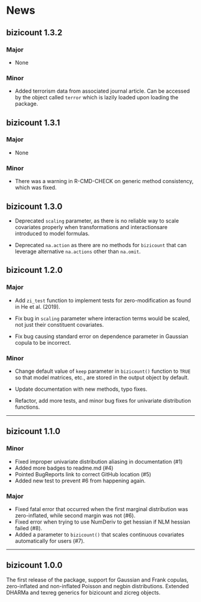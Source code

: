 # News

## bizicount 1.3.2

### Major 

* None

### Minor 

* Added terrorism data from associated journal article. Can be accessed by the 
object called `terror` which is lazily loaded upon loading the package.

## bizicount 1.3.1

### Major 

* None 

### Minor 

* There was a warning in R-CMD-CHECK on generic method consistency, which was 
fixed. 

## bizicount 1.3.0

* Deprecated `scaling` parameter, as there is no reliable way to scale 
covariates properly when transformations and interactionsare introduced to model 
formulas.

* Deprecated `na.action` as there are no methods for `bizicount` that can
leverage alternative `na.actions` other than `na.omit`. 

## bizicount 1.2.0 

### Major 

* Add `zi_test` function to implement tests for zero-modification as found in 
He et al. (2019).

* Fix bug in `scaling` parameter where interaction terms would be scaled, not
just their constituent covariates. 

* Fix bug causing standard error on dependence parameter in Gaussian copula 
to be incorrect. 


### Minor 

* Change default value of `keep` parameter in `bizicount()` function to `TRUE`
so that model matrices, etc., are stored in the output object by default. 

* Update documentation with new methods, typo fixes.

* Refactor, add more tests, and minor bug fixes for univariate distribution functions.




***

## bizicount 1.1.0
### Minor
* Fixed improper univariate distribution aliasing in documentation (#1)
* Added more badges to readme.md (#4)
* Pointed BugReports link to correct GitHub location (#5)
* Added new test to prevent #6 from happening again. 

### Major
* Fixed fatal error that occurred when the first marginal distribution was zero-inflated,
 while second margin was not (#6). 
* Fixed error when trying to use NumDeriv to get hessian if NLM hessian failed (#8).
* Added a parameter to `bizicount()` that scales continuous covariates automatically
for users (#7). 

***

## bizicount 1.0.0

The first release of the package, support for Gaussian and Frank copulas,
zero-inflated and non-inflated Poisson and negbin distributions. Extended
DHARMa and texreg generics for bizicount and zicreg objects.

